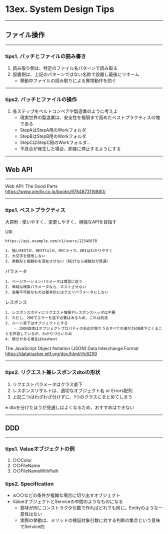 # 13ex. System Design Tips
________________________________________
## ファイル操作
________________________________________
### tips1. バッチとファイルの読み書き

1. 読み取り側は、特定のファイル名パターンで読み取る
2. 設置側は、上記のパターンではない名称で設置し最後にリネーム
    - 移動中ファイルの読み取りによる異常動作を防ぐ

________________________________________
### tips2. バッチとファイルの操作

1. 各ステップをベルトコンベアや製造業のように考えよ
    - 現実世界の製造業は、安全性を極限まで高めたベストプラクティスの塊である
    - StepAはStepA用のWorkフォルダ
    - StepBはStepB用のWorkフォルダ
    - StepCはStepC用のWorkフォルダ...
    - 不具合が発生した場合、即座に停止するようにする

________________________________________
## Web API
________________________________________
Web API: The Good Parts  
https://www.oreilly.co.jp/books/9784873116860/

________________________________________
### tips1. ベストプラクティス

大原則 : 使いやすく、変更しやすく、頑強なAPIを目指す

URI

```text
https://api.example.com/v1/users/12345678

1. 強いRESTか、RESTfulか、MVCライク。URIはわかりやすく
2. 大文字を使用しない
3. 単数形と複数形を混在させない（RESTなら複数形が普通） 
```

パラメータ

```text
1. ページネーションパラメータは慣習に従う
2. 単純な検索パラメータなら、ネストさせない
3. 省略不可能なものは基本的にはクエリパラメータにしない
```

レスポンス

```text
1. レスポンスボディにリクエスト情報やレスポンスヘッダは不要
2. ただし、200でエラーを返す必要はあるため、これは別途
3. ルート直下はオブジェクトにする
    - JSON自体はオブジェクトプロパティの右辺が取りうるすべての値がJSON直下にくることを許容しているが、わかりづらいため
4. 続きがある場合はhasNext
```

The JavaScript Object Notation (JSON) Data Interchange Format  
https://datatracker.ietf.org/doc/html/rfc8259

________________________________________
### tips2. リクエスト兼レスポンスdtoの形状

1. リクエストパラメータはクラス直下
2. レスポンスリザルトは、適切なオブジェクト名 or Errors配列
3. 上記二つはわざわざ分けずに、1つのクラスにまとめてしまう

※ dtoを分けたほうが見通しはよくなるため、おすすめはできない

________________________________________
## DDD
________________________________________
### tips1. Valueオブジェクトの例

1. ○○Color
2. ○○FileName
3. ○○FileNameWithPath

### tips2. Specification

- is○○などの条件が複雑な場合に切り出すオブジェクト
- ValueオブジェクトとServiceの中間のようなものになる
    - 意味が同じコンストラクタ引数で作ればどれでも同じ。Entityのような一意性はない
    - 実際の挙動は、メソッドの検証対象引数に対する判断の集合という意味でService的
